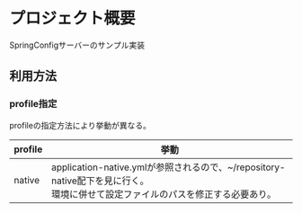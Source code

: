 # プロジェクト概要
SpringConfigサーバーのサンプル実装

## 利用方法
### profile指定
profileの指定方法により挙動が異なる。  

|profile|挙動|  
|---|---|  
|native|application-native.ymlが参照されるので、~/repository-native配下を見に行く。<br>環境に併せて設定ファイルのパスを修正する必要あり。|  
